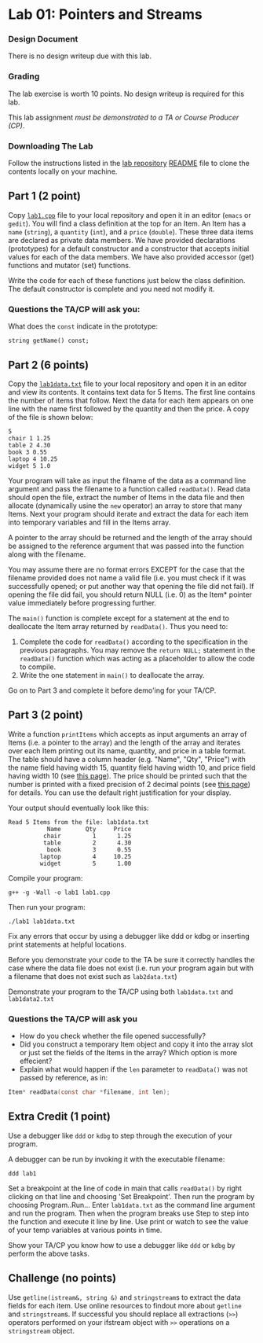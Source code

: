 Lab 01: Pointers and Streams
===========================

### Design Document
There is no design writeup due with this lab.

### Grading
The lab exercise is worth 10 points. No design writeup is required for this lab.

This lab assignment *must be demonstrated to a TA or Course Producer (CP)*.

### Downloading The Lab
Follow the instructions listed in the [lab repository](https://github.com/usc-csci102-spring2013/labs) [README](https://github.com/usc-csci102-spring2013/labs/blob/master/README.md) file to clone the contents locally on your machine.

## Part 1 (2 point)
Copy [`lab1.cpp`](https://github.com/usc-csci102-spring2013/labs/blob/master/lab01/lab1.cpp) file to your local repository and open it in an editor (`emacs` or `gedit`).  You will find a class definition at the top for an Item. An Item has a `name` (`string`), a `quantity` (`int`), and a `price` (`double`).  These three data items are declared as private data members. We have provided declarations (prototypes) for a default constructor and a constructor that accepts initial values for each of the data members. We have also provided accessor (get) functions and mutator (set) functions.

Write the code for each of these functions just below the class definition.  The default constructor is complete and you need not modify it.

### Questions the TA/CP will ask you:
What does the `const` indicate in the prototype: 
```
string getName() const;
```

## Part 2 (6 points)
Copy the [`lab1data.txt`](https://github.com/usc-csci102-spring2013/labs/blob/master/lab01/lab1data.txt) file to your local repository and open it in an editor and view its contents. It contains text data for 5 Items. The first line contains the number of items that follow.  Next the data for each item appears on one line with the name first followed by the quantity and then the price. A copy of the file is shown below:
```
5
chair 1 1.25
table 2 4.30
book 3 0.55
laptop 4 10.25
widget 5 1.0
```

Your program will take as input the filname of the data as a command line argument and pass the filename to a function called `readData()`.  Read data should open the file, extract the number of Items in the data file and then allocate (dynamically usine the `new` operator) an array to store that many Items.  Next your program should iterate and extract the data for each item into temporary variables and fill in the Items array.

A pointer to the array should be returned and the length of the array should be assigned to the reference argument that was passed into the function along with the filename.

You may assume there are no format errors EXCEPT for the case that the filename provided does not name a valid file (i.e. you must check if it was successfully opened; or put another way that opening the file did not fail). If opening the file did fail, you should return NULL (i.e. 0) as the Item* pointer value immediately before progressing further.

The `main()` function is complete except for a statement at the end to deallocate the Item array returned
by `readData()`.  Thus you need to:
  1. Complete the code for `readData()` according to the specification in the previous paragraphs. You may remove the `return NULL;` statement in the `readData()` function which was acting as a placeholder to allow the code to compile.
  1. Write the one statement in `main()` to deallocate the array.

Go on to Part 3 and complete it before demo'ing for your TA/CP.


## Part 3 (2 point)
Write a function `printItems` which accepts as input arguments an array of Items (i.e. a pointer to the array) and the length of the array and iterates over each Item printing out its name, quantity, and price in a table format. The table should have a column header (e.g. "Name", "Qty", "Price") with the name field having width 15, quantity field having width 10, and price field having width 10 (see [this page](http://www.cplusplus.com/reference/iomanip/setw/)).
The price should be printed such that the number is printed with a fixed precision of 2 decimal points (see [this page](http://www.cplusplus.com/reference/iomanip/setprecision/)) for details. You can use the default right justification for your display.

Your output should eventually look like this:
```
Read 5 Items from the file: lab1data.txt
           Name       Qty     Price
          chair         1      1.25
          table         2      4.30
           book         3      0.55
         laptop         4     10.25
         widget         5      1.00
```

Compile your program:
```shell
g++ -g -Wall -o lab1 lab1.cpp
```

Then run your program:
```shell
./lab1 lab1data.txt
```

Fix any errors that occur by using a debugger like ddd or kdbg or inserting print statements at helpful locations.

Before you demonstrate your code to the TA be sure it correctly handles the case where the data file
does not exist (i.e. run your program again but with a filename that does not exist such as `lab2data.txt`)

Demonstrate your program to the TA/CP using both `lab1data.txt` and `lab1data2.txt`

### Questions the TA/CP will ask you
  - How do you check whether the file opened successfully?
  - Did you construct a temporary Item object and copy it into the array slot or just set the fields of the Items in the array?  Which option is more effecient?
  - Explain what would happen if the `len` parameter to `readData()` was not passed by reference, as in:
  ```c
  Item* readData(const char *filename, int len);
  ```

## Extra Credit (1 point)
Use a debugger like `ddd` or `kdbg` to step through the execution of your program.

A debugger can be run by invoking it with the executable filename:
```shell
ddd lab1
```

Set a breakpoint at the line of code in main that calls `readData()` by right clicking on that line and choosing 'Set Breakpoint'. Then run the program by choosing Program..Run...  Enter `lab1data.txt` as the command line argument and run the program.  Then when the program breaks use Step to step into the function and execute it line by line.  Use print or watch to see the value of your temp variables at various points in time.

Show your TA/CP you know how to use a debugger like `ddd` or `kdbg` by perform the above tasks.

## Challenge (no points)
Use `getline(istream&, string &)` and `stringstream`s to extract the data fields for each item. Use online resources to findout more about `getline` and `stringstream`s. If successful you should replace all extractions (`>>`) operators performed on your ifstream object with `>>` operations on a `stringstream` object.

